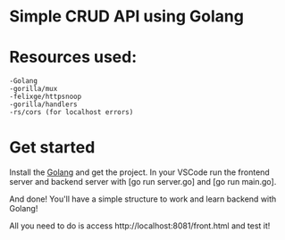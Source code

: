 # Simple CRUD API using Golang

# Resources used:

```
-Golang
-gorilla/mux
-felixge/httpsnoop
-gorilla/handlers
-rs/cors (for localhost errors)
```

# Get started

Install the [Golang](https://go.dev/dl/) and get the project. In your VSCode run the frontend server and backend server with [go run server.go] and [go run main.go].

And done! You'll have a simple structure to work and learn backend with Golang!

All you need to do is access http://localhost:8081/front.html and test it!
